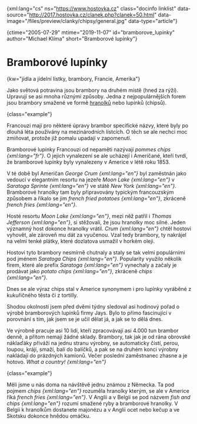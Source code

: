 
{xml:lang="cs" ns="https://www.hostovka.cz" class="docinfo linklist" data-source="http://2017.hostovka.cz/clanek.php?clanek=50.html" data-image="/files/preview/clanky/chipsy/general.jpg" data-type="article"}

{ctime="2005-07-29" mtime="2019-11-07" id="bramborove_lupinky" author="Michael Klíma" short="Bramborové lupínky"}

# Bramborové lupínky

<!-- generated attribute kw by user_udpatekw.sh on 2020-02-28, do not edit -->

{kw="jídla a jídelní lístky, brambory, Francie, Amerika"}

Jako světová potravina jsou brambory na druhém místě (hned za rýží). Upravují se asi mnoha různými způsoby. Jedna z nejpopulárnějších forem jsou brambory smažené ve formě [hranolků][1] nebo lupínků (chipsů).

{class="example"}

Francouzi mají pro některé úpravy brambor specifické názvy, které byly po dlouhá léta používány na mezinárodních lístcích. O těch se ale nechci moc zmiňovat, protože již pomalu upadají v zapomenutí.

Bramborové lupínky Francouzi od nepaměti nazývají _pommes chips {xml:lang="fr"}_. O jejich vynalezení se ale ucházejí i Američané, kteří tvrdí, že bramborové lupínky byly vynalezeny v Americe v létě roku 1853.

V té době byl Američan _George Crum {xml:lang="en"}_ byl zaměstnán jako vedoucí v elegantním resortu na jezeře _Moon Lake {xml:lang="en"}_ v _Saratoga Sprinte {xml:lang="en"}_ ve státě _New York {xml:lang="en"}_. Bramborové hranolky tam byly připravovány typickým francouzským způsobem a říkalo se jim _french fried potatoes {xml:lang="en"}_, zkráceně _french fries {xml:lang="en"}_.

Hosté resortu _Moon Lake {xml:lang="en"}_, mezi něž patřil i _Thomas Jefferson {xml:lang="en"}_, si stěžovali, že jsou hranolky moc silné. Jeden významný host dokonce hranolky vrátil. _Crum {xml:lang="en"}_ chtěl hostovi vyhovět, ale zároveň mu dát za vyučenou. Vzal tedy brambory, ty nakrájel na velmi tenké plátky, které dozlatova usmažil v horkém oleji.

Hostovi tyto brambory nesmírně chutnaly a staly se tak velmi populárními pod jménem _Saratoga Chips {xml:lang="en"}_. Popularity využilo několik firem, které ale prefix _Saratoga {xml:lang="en"}_ vynechaly a začaly je prodávat jako _potato chips {xml:lang="en"}_, zkráceně _chips {xml:lang="en"}_.

Dnes se ale výraz chips stal v Americe synonymem i pro lupínky vyráběné z kukuřičného těsta či z tortilly.

Shodou okolností jsem před dvěmi týdny sledoval asi hodinový pořad o výrobě bramborových lupínků firmy Jays. Bylo to přímo fascinující v porovnání s tím, jak jsem se je učil dělat já, a jak se to dělá dnes.

Ve výrobně pracuje asi 10 lidí, kteří zpracovávají asi 4.000 tun brambor denně, a přitom nemají žádné sklady. Brambory, tak jak je od rána obrovské náklaďáky přiváží na jednu stranu výrobny, se automaticky čistí, perou, loupou, krájí, smaží, balí do balíčků, a pak se na druhém konci výrobny nakládají do prázdných kamionů. Večer poslední zaměstnanec zhasne a je hotovo. _What a country! {xml:lang="en"}_

{class="example"}

Měli jsme u nás doma na návštěvě jednu známou z Německa. Ta pod pojmem _chips {xml:lang="en"}_ rozuměla hranolky kterým, se ale v Americe říká _french fries {xml:lang="en"}_. V Anglii a v Belgii se pod názvem _fish and chips {xml:lang="en"}_ rozumí smažené ryby a bramborové hranolky. V Belgii k hranolkům dostanete majonézu a v Anglii ocet nebo kečup a ve Skotsku dokonce hnědou omáčku.

 [1]: /americke_brambory#bramborove_hranolky

